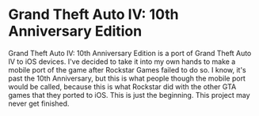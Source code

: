 # Grand Theft Auto IV: 10th Anniversary Edition
Grand Theft Auto IV: 10th Anniversary Edition is a port of Grand Theft Auto IV to iOS devices. I've decided to take it into my own hands to make a mobile port of the game after Rockstar Games failed to do so. I know, it's past the 10th Anniversary, but this is what people though the mobile port would be called, because this is what Rockstar did with the other GTA games that they ported to iOS. This is just the beginning. This project may never get finished.
